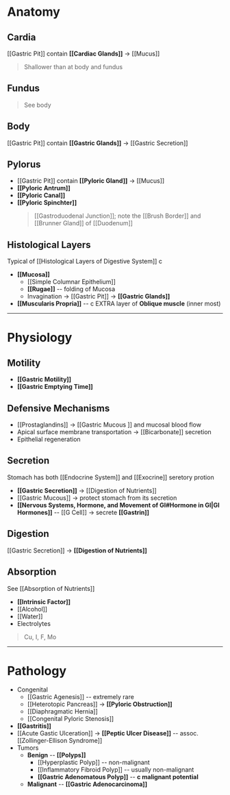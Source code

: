 # Anatomy
## Cardia
[[Gastric Pit]] contain **[[Cardiac Glands]]** -> [[Mucus]]
> Shallower than at body and fundus

## Fundus
> See body

## Body
[[Gastric Pit]] contain **[[Gastric Glands]]** -> [[Gastric Secretion]]

## Pylorus
- [[Gastric Pit]] contain **[[Pyloric Gland]]** -> [[Mucus]]
- **[[Pyloric Antrum]]**
- **[[Pyloric Canal]]**
- **[[Pyloric Spinchter]]**
	> [[Gastroduodenal Junction]]; note the [[Brush Border]] and [[Brunner Gland]] of [[Duodenum]]

## Histological Layers
Typical of [[Histological Layers of Digestive System]] c
- **[[Mucosa]]**
	- [[Simple Columnar Epithelium]]
	- **[[Rugae]]** -- folding of Mucosa
	- Invagination -> [[Gastric Pit]] -> **[[Gastric Glands]]**
- **[[Muscularis Propria]]** -- c EXTRA layer of **Oblique muscle** (inner most)

---

# Physiology
## Motility
- **[[Gastric Motility]]**
- **[[Gastric Emptying Time]]**

## Defensive Mechanisms
- [[Prostaglandins]] -> [[Gastric Mucous ]] and mucosal blood flow
- Apical surface membrane transportation -> [[Bicarbonate]] secretion
- Epithelial regeneration

## Secretion
Stomach has both [[Endocrine System]] and [[Exocrine]] seretory protion
- **[[Gastric Secretion]]** -> [[Digestion of Nutrients]]
- [[Gastric Mucous]] -> protect stomach from its secretion
- **[[Nervous Systems, Hormone, and Movement of GI#Hormone in GI|GI Hormones]]** -- [[G Cell]] -> secrete **[[Gastrin]]**

## Digestion
[[Gastric Secretion]] -> **[[Digestion of Nutrients]]**

## Absorption
See [[Absorption of Nutrients]]
- **[[Intrinsic Factor]]** 
- [[Alcohol]]
- [[Water]]
- Electrolytes
> Cu, I, F, Mo

---

# Pathology
- Congenital
	- [[Gastric Agenesis]] -- extremely rare
	- [[Heterotopic Pancreas]] -> **[[Pyloric Obstruction]]**
	- [[Diaphragmatic Hernia]]
	- [[Congenital Pyloric Stenosis]]
- **[[Gastritis]]**
- [[Acute Gastic Ulceration]] -> **[[Peptic Ulcer Disease]]** -- assoc. [[Zollinger-Ellison Syndrome]]
- Tumors
	- **Benign** -- **[[Polyps]]**
		- [[Hyperplastic Polyp]] -- non-malignant
		- [[Inflammatory Fibroid Polyp]] -- usually non-malignant
		- **[[Gastric Adenomatous Polyp]]** -- **c malignant potential**
	- **Malignant** -- **[[Gastric Adenocarcinoma]]**
